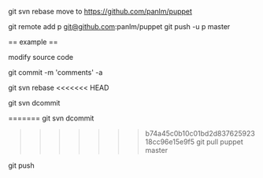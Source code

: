 
git svn rebase
move to https://github.com/panlm/puppet

git remote add p git@github.com:panlm/puppet
git push -u p master



== example ==

modify source code

git commit -m 'comments' -a

git svn rebase
<<<<<<< HEAD

git svn dcommit 

=======
git svn dcommit
>>>>>>> b74a45c0b10c01bd2d83762592318cc96e15e9f5
git pull puppet master

git push


